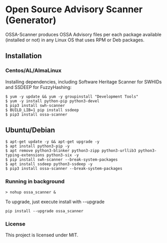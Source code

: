 # Open Source Advisory Scanner (Generator)
OSSA-Scanner produces OSSA Advisory files per each package available (installed or not) in any Linux OS that uses RPM or Deb packages.

## Installation

### Centos/AL/AlmaLinux

Installing dependencies, including Software Heritage Scanner for SWHIDs and SSDEEP for FuzzyHashing:

```
$ yum -y update && yum -y groupinstall "Development Tools"
$ yum -y install python-pip python3-devel
$ pip3 install swh-scanner
$ BUILD_LIB=1 pip install ssdeep
$ pip3 install ossa-scanner
```

## Ubuntu/Debian
```
$ apt-get update -y && apt-get upgrade -y
$ apt install python3-pip -y
$ apt remove python3-blinker python3-zipp python3-urllib3 python3-typing-extensions python3-six -y
$ pip install swh-scanner --break-system-packages
$ apt install ssdeep python3-ssdeep -y
$ pip3 install ossa-scanner --break-system-packages
```


###  Running in background
```
> nohup ossa_scanner &
```

To upgrade, just execute install with --upgrade
```
pip install --upgrade ossa_scanner
```

### License

This project is licensed under MIT.